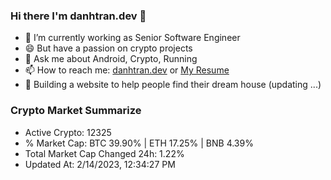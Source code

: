 ### Hi there I'm danhtran.dev 👋

- 🔭 I’m currently working as Senior Software Engineer
- 😄 But have a passion on crypto projects
- 💬 Ask me about Android, Crypto, Running 
- 📫 How to reach me: <a href="https://danhtran.dev" target="_blank">danhtran.dev</a> or <a href="Dan-Resume.pdf" target="_blank">My Resume</a>
- 🌱 Building a website to help people find their dream house (updating ...)

### Crypto Market Summarize
- Active Crypto: 12325
- % Market Cap: BTC 39.90% | ETH 17.25% | BNB 4.39%
- Total Market Cap Changed 24h: 1.22%
- Updated At: 2/14/2023, 12:34:27 PM
